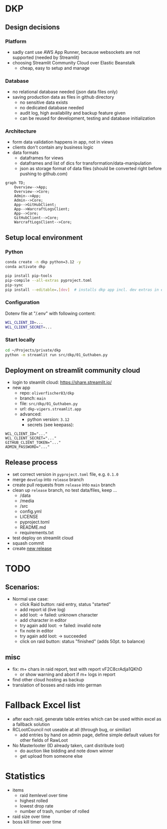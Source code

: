 # DKP

## Design decisions

### Platform

- sadly cant use AWS App Runner, because websockets are not supported (needed by Streamlit)
- choosing Streamlit Community Cloud over Elastic Beanstalk
  - cheap, easy to setup and manage

### Database

- no relational database needed (json data files only)
- saving production data as files in github directory
  - no sensitive data exists
  - no dedicated database needed
  - audit log, high availability and backup feature given
  - can be reused for development, testing and database initialization

### Architecture

- form data validation happens in app, not in views
- clients don't contain any business logic
- data formats
  - dataframes for views
  - dataframes and list of dics for transformation/data-manipulation
  - json as storage format of data files (should be converted right before pushing to github.com)

```mermaid
graph TD;
    Overview-->App;
    Overview-->Core;
    Admin-->App;
    Admin-->Core;
    App-->GitHubClient;
    App-->WarcraftLogsClient;
    App-->Core;
    GitHubClient-->Core;
    WarcraftLogsClient-->Core;
```

## Setup local environment

### Python

```bash
conda create -n dkp python=3.12 -y
conda activate dkp

pip install pip-tools
pip-compile --all-extras pyproject.toml
pip-sync
pip install --editable=.[dev]  # installs dkp app incl. dev extras in edit mode (. indicates, where to find the setup file)
```

### Configuration

Dotenv file at "<workspace>/.env" with following content:

```bash
WCL_CLIENT_ID=...
WCL_CLIENT_SECRET=...
```

### Start locally

```bash
cd ~/Projects/private/dkp
python -m streamlit run src/dkp/01_Guthaben.py
```

## Deployment on streamlit community cloud

- login to steamlit cloud: https://share.streamlit.io/
- new app
  - repo: `oliverfischer83/dkp`
  - branch: `main`
  - file: `src/dkp/01_Guthaben.py`
  - url: `dkp-vipers.streamlit.app`
  - advanced:
    - python version: `3.12`
    - secrets (see keepass):

```shell
WCL_CLIENT_ID="..."
WCL_CLIENT_SECRET="..."
GITHUB_CLIENT_TOKEN="..."
ADMIN_PASSWORD="..."
```

## Release process

- set correct version in `pyproject.toml` file, e.g. `0.1.0`
- merge `develop` into `release` branch
- create pull requests from `release` into `main` branch
- clean up `release` branch, no test data/files, keep ...
  - /data
  - /media
  - /src
  - config.yml
  - LICENSE
  - pyproject.toml
  - README.md
  - requirements.txt
- test deploy on streamlit cloud
- squash commit
- create [new release](https://github.com/oliverfischer83/dkp/releases/new)

# TODO

## Scenarios:

- Normal use case:
  - click Raid button: raid entry, status "started"
  - add report id (live log)
  - add loot: -> failed: unknown character
  - add character in editor
  - try again add loot: -> failed: invalid note
  - fix note in editor
  - try again add loot: -> succeeded
  - click on raid button: status "finished" (adds 50pt. to balance)

## misc

- fix: m+ chars in raid report, test with report vF2C8crAdja1QKhD
  - or show warning and abort if m+ logs in report
- find other cloud hosting as backup
- translation of bosses and raids into german

# Fallback Excel list

- after each raid, generate table entries which can be used within excel as a fallback solution
- RCLootCouncil not useable at all (through bug, or similiar)
  - add entries by hand on admin page, define simple default values for other fields of RawLoot
- No Masterlooter (ID already taken, cant distribute loot)
  - do auction like bidding and note down winner
  - get upload from someone else

# Statistics

- items
  - raid itemlevel over time
  - highest rolled
  - lowest drop rate
  - number of trash, number of rolled
- raid size over time
- boss kill timer over time
